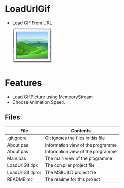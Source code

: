 # LoadUrlGif
- Load GIF From URL                  
![](LoadUrlGif_.png) 


# Features  

- Load Gif Picture using MemeoryStream.
- Choose Animation Speed.


## Files

| File | Contents | 
| --- | --- |
| .gitignore | Git ignores the files in this file |
| About.pas | Information view of the programme |
| About.pas | Information view of the programme |
| Main.pas | The main view of the programme |
| LoadUrlGif.dpk | The compiler project file |
| LoadUrlGif.dproj | The MSBUILD project file |
| README.md | The readme for this project |
